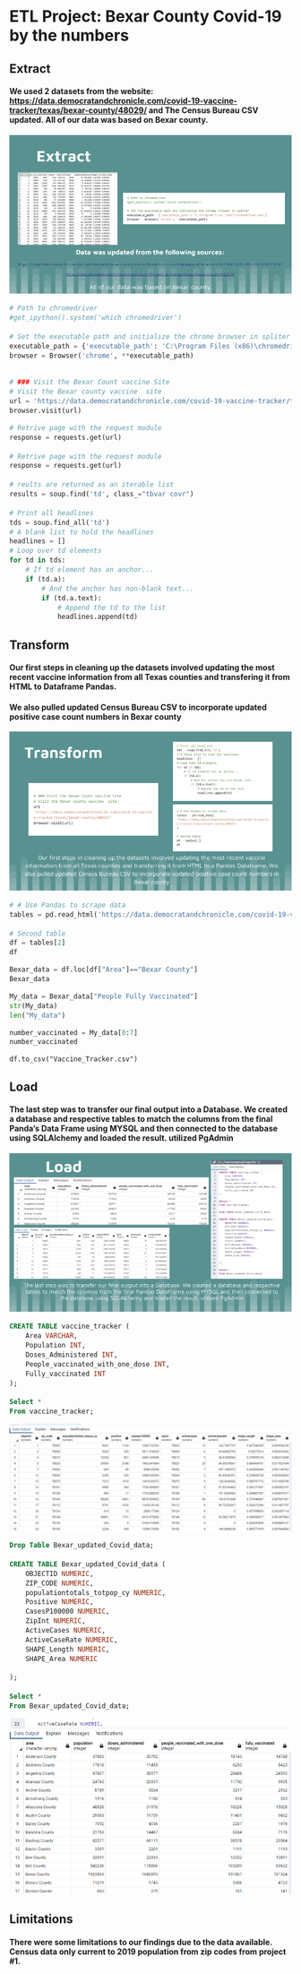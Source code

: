 # ETL Project: Bexar County Covid-19 by the numbers

## Extract

#### We used 2 datasets from the website: https://data.democratandchronicle.com/covid-19-vaccine-tracker/texas/bexar-county/48029/ and The Census Bureau CSV updated. All of our data was based on Bexar county. 

![Images/extract.png](Images/extract.png)

```python
# Path to chromedriver
#get_ipython().system('which chromedriver')

# Set the executable path and initialize the chrome browser in spliter
executable_path = {'executable_path': 'C:\Program Files (x86)\chromedriver.exe'}
browser = Browser('chrome', **executable_path)
```

```python

# ### Visit the Bexar Count vaccine Site
# Visit the Bexar county vaccine  site
url = 'https://data.democratandchronicle.com/covid-19-vaccine-tracker/texas/bexar-county/48029/'
browser.visit(url)
```

```python
# Retrive page with the request module
response = requests.get(url)

# Retrive page with the request module
response = requests.get(url)

# reults are returned as an iterable list
results = soup.find('td', class_="tbvar covr")

# Print all headlines
tds = soup.find_all('td')
# A blank list to hold the headlines
headlines = []
# Loop over td elements
for td in tds:
    # If td element has an anchor...
    if (td.a):
        # And the anchor has non-blank text...
        if (td.a.text):
            # Append the td to the list
            headlines.append(td)
```


## Transform

#### Our first steps in cleaning up the datasets involved updating the most recent vaccine information from all Texas counties and transfering it from HTML to Dataframe Pandas. 
#### We also pulled updated Census Bureau CSV to incorporate updated positive case count numbers in Bexar county

![Images/transform.png](Images/transform.png)

```python
# # Use Pandas to scrape data
tables = pd.read_html('https://data.democratandchronicle.com/covid-19-vaccine-tracker/texas/bexar-county/48029/')

# Second table
df = tables[2]
df
```

```python
Bexar_data = df.loc[df["Area"]=="Bexar County"]
Bexar_data
```

```python
My_data = Bexar_data["People Fully Vaccinated"]
str(My_data)
len("My_data")
```

```python
number_vaccinated = My_data[0:7]
number_vaccinated
```

```pyton
df.to_csv("Vaccine_Tracker.csv")

```



## Load

#### The last step was to transfer our final output into a Database. We created a database and respective tables to match the columns from the final Panda’s Data Frame using MYSQL and then connected to the database using SQLAlchemy and loaded the result. utilized PgAdmin

![Images/load.png](Images/load.png)

```SQl
CREATE TABLE vaccine_tracker (
 	Area VARCHAR,
	Population INT,
	Doses_Administered INT,
	People_vaccinated_with_one_dose INT,
	Fully_vaccinated INT	
);

Select *
From vaccine_tracker;
```

![Images/2.png](Images/2.PNG)

```SQL
Drop Table Bexar_updated_Covid_data;

CREATE TABLE Bexar_updated_Covid_data (
 	OBJECTID NUMERIC,
	ZIP_CODE NUMERIC,
	populationtotals_totpop_cy NUMERIC,
	Positive NUMERIC,
	CasesP100000 NUMERIC,
	ZipInt NUMERIC,
	ActiveCases NUMERIC,
	ActiveCaseRate NUMERIC,
	SHAPE_Length NUMERIC,
	SHAPE_Area NUMERIC

);

Select *
From Bexar_updated_Covid_data;
```

![Images/1.png](Images/1.PNG)

## Limitations

#### There were some limitations to our findings due to the data available. Census data only current to 2019 population from zip codes from project #1. 
